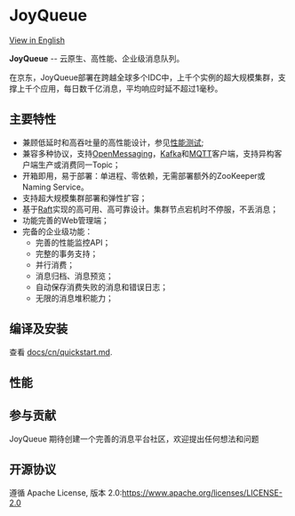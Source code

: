# JoyQueue

[View in English](../../README.md)  

**JoyQueue** -- 云原生、高性能、企业级消息队列。

在京东，JoyQueue部署在跨越全球多个IDC中，上千个实例的超大规模集群，支撑上千个应用，每日数千亿消息，平均响应时延不超过1毫秒。

## 主要特性

* 兼顾低延时和高吞吐量的高性能设计，参见[性能测试](Performance.md);
* 兼容多种协议，支持[OpenMessaging](https://github.com/openmessaging/openmessaging-java)，[Kafka](http://kafka.apache.org/)和[MQTT](http://mqtt.org/)客户端，支持异构客户端生产或消费同一Topic；
* 开箱即用，易于部署：单进程、零依赖，无需部署额外的ZooKeeper或Naming Service。
* 支持超大规模集群部署和弹性扩容；
* 基于[Raft](https://raft.github.io/)实现的高可用、高可靠设计。集群节点宕机时不停服，不丢消息；
* 功能完善的Web管理端；
* 完备的企业级功能：
  * 完善的性能监控API；
  * 完整的事务支持；
  * 并行消费；
  * 消息归档、消息预览；
  * 自动保存消费失败的消息和错误日志；
  * 无限的消息堆积能力；

## 编译及安装
查看 [docs/cn/quickstart.md](docs/cn/quickstart.md).

## 性能

## 参与贡献

JoyQueue 期待创建一个完善的消息平台社区，欢迎提出任何想法和问题

## 开源协议

遵循 Apache License, 版本 2.0:https://www.apache.org/licenses/LICENSE-2.0
